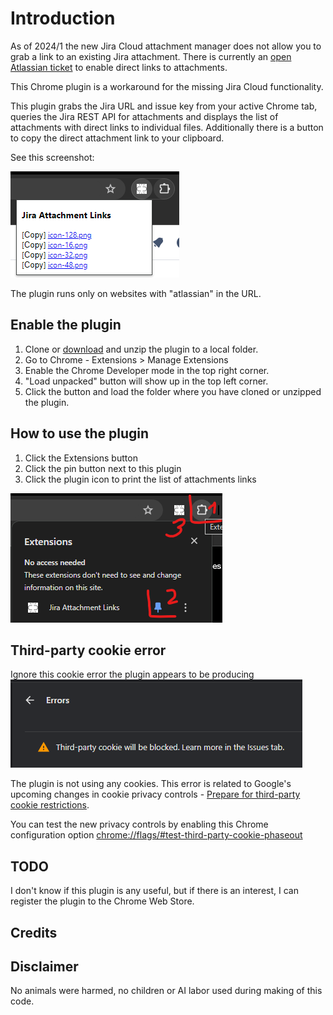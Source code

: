 # Introduction

As of 2024/1 the new Jira Cloud attachment manager does not allow you to grab a link to an existing Jira attachment. There is currently an [open Atlassian ticket](https://jira.atlassian.com/browse/JRACLOUD-64906) to enable direct links to attachments.

This Chrome plugin is a workaround for the missing Jira Cloud functionality.

This plugin grabs the Jira URL and issue key from your active Chrome tab, queries the Jira REST API for attachments and displays the list of attachments with direct links to individual files.
Additionally there is a button to copy the direct attachment link to your clipboard.

See this screenshot:

![runtime_screenshot](images/screenshot-2.png)

The plugin runs only on websites with "atlassian" in the URL.

## Enable the plugin

1. Clone or [download](https://github.com/nemozny/chrome-grab-jira-attachment-links/releases) and unzip the plugin to a local folder.
2. Go to Chrome - Extensions > Manage Extensions
3. Enable the Chrome Developer mode in the top right corner.
4. "Load unpacked" button will show up in the top left corner.
5. Click the button and load the folder where you have cloned or unzipped the plugin.

## How to use the plugin
1. Click the Extensions button
2. Click the pin button next to this plugin
3. Click the plugin icon to print the list of attachments links

![config_screenshot](images/screenshot-1.png)

## Third-party cookie error
Ignore this cookie error the plugin appears to be producing
![cookie-error](images/cookie-error.png)

The plugin is not using any cookies. This error is related to Google's upcoming changes in cookie privacy controls - [Prepare for third-party cookie restrictions](https://developers.google.com/privacy-sandbox/3pcd).

You can test the new privacy controls by enabling this Chrome configuration option [chrome://flags/#test-third-party-cookie-phaseout](chrome://flags/#test-third-party-cookie-phaseout)

## TODO
I don't know if this plugin is any useful, but if there is an interest, I can register the plugin to the Chrome Web Store.

## Credits


## Disclaimer
No animals were harmed, no children or AI labor used during making of this code.